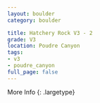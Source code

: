 ```yaml
---
layout: boulder
category: boulder

title: Hatchery Rock V3 - 2
grade: V3
location: Poudre Canyon
tags:
- v3
- poudre_canyon
full_page: false
---
```




More Info
{: .largetype}


